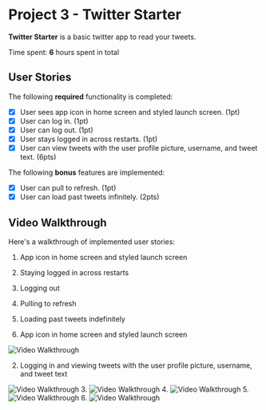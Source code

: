 # Project 3 - Twitter Starter
**Twitter Starter** is a basic twitter app to read your tweets.

Time spent: **6** hours spent in total

## User Stories

The following **required** functionality is completed:

- [x] User sees app icon in home screen and styled launch screen. (1pt)
- [x] User can log in. (1pt)
- [x] User can log out. (1pt)
- [x] User stays logged in across restarts. (1pt)
- [x] User can view tweets with the user profile picture, username, and tweet text. (6pts)

The following **bonus** features are implemented:

- [x] User can pull to refresh. (1pt)
- [x] User can load past tweets infinitely. (2pts)

## Video Walkthrough

Here's a walkthrough of implemented user stories:

1. App icon in home screen and styled launch screen
3. Staying logged in across restarts
4. Logging out
5. Pulling to refresh
6. Loading past tweets indefinitely

1. App icon in home screen and styled launch screen
<img src='http://g.recordit.co/iKcfS0jDuW.gif' title='Video Walkthrough' width='' alt='Video Walkthrough' />

2. Logging in and viewing tweets with the user profile picture, username, and tweet text
<img src='http://g.recordit.co/tesefuU40t.gif' title='Video Walkthrough' width='' alt='Video Walkthrough' />
3. <img src='http://g.recordit.co/Tj7Xql8cpF.gif' title='Video Walkthrough' width='' alt='Video Walkthrough' />
4. <img src='http://g.recordit.co/UR9uP4FOew.gif' title='Video Walkthrough' width='' alt='Video Walkthrough' />
5. <img src='http://g.recordit.co/U987dexf5R.gif' title='Video Walkthrough' width='' alt='Video Walkthrough' />
6. <img src='http://g.recordit.co/zQMNZGuQV3.gif' title='Video Walkthrough' width='' alt='Video Walkthrough' />
